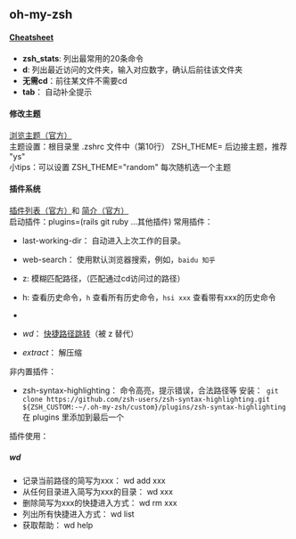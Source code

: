 ## oh-my-zsh

#### [Cheatsheet](https://github.com/robbyrussell/oh-my-zsh/wiki/Cheatsheet)
- **zsh_stats**: 列出最常用的20条命令
- **d**: 列出最近访问的文件夹，输入对应数字，确认后前往该文件夹
- **无需cd**：前往某文件不需要cd
- **tab**： 自动补全提示

#### 修改主题
[浏览主题（官方）](https://github.com/robbyrussell/oh-my-zsh/wiki/themes)  
主题设置：根目录里 .zshrc 文件中（第10行） ZSH_THEME= 后边接主题，推荐 "ys"  
小tips：可以设置 ZSH_THEME="random" 每次随机选一个主题  

#### 插件系统
[插件列表（官方）](https://github.com/robbyrussell/oh-my-zsh/tree/master/plugins)和 [简介（官方）](https://github.com/robbyrussell/oh-my-zsh/wiki/Plugins)  
启动插件：plugins=(rails git ruby ...其他插件)
常用插件：
- last-working-dir： 自动进入上次工作的目录。
- web-search： 使用默认浏览器搜索，例如，`baidu 知乎`
- z: 模糊匹配路径，（匹配通过cd访问过的路径）
- h: 查看历史命令，`h` 查看所有历史命令，`hsi xxx` 查看带有xxx的历史命令
- 

- *wd*： [快捷路径跳转](#wd)（被 z 替代）
- *extract*： 解压缩

非内置插件：
- zsh-syntax-highlighting： 命令高亮，提示错误，合法路径等
安装：` git clone https://github.com/zsh-users/zsh-syntax-highlighting.git ${ZSH_CUSTOM:-~/.oh-my-zsh/custom}/plugins/zsh-syntax-highlighting`
在 plugins 里添加到最后一个


插件使用：
##### wd
- 记录当前路径的简写为xxx： wd add xxx
- 从任何目录进入简写为xxx的目录： wd xxx
- 删除简写为xxx的快捷进入方式： wd rm xxx
- 列出所有快捷进入方式： wd list
- 获取帮助： wd help
